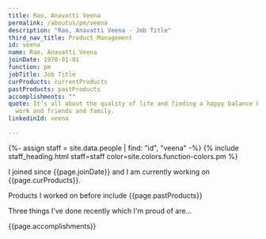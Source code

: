 ```yaml
---
title: Rao, Anavatti Veena
permalink: /aboutus/pm/veena
description: "Rao, Anavatti Veena - Job Title"
third_nav_title: Product Management
id: veena
name: Rao, Anavatti Veena
joinDate: 1970-01-01
function: pm
jobTitle: Job Title
curProducts: currentProducts
pastProducts: pastProducts
accomplishments: ""
quote: It’s all about the quality of life and finding a happy balance between
  work and friends and family.
linkedinId: veena

---
```


{%- assign staff = site.data.people | find: "id", "veena" -%}
{% include staff_heading.html staff=staff color=site.colors.function-colors.pm %}

<p>I joined since {{page.joinDate}} and I am currently working on {{page.curProducts}}.</p>

<p>Products I worked on before include {{page.pastProducts}}</p>

<p>Three things I've done recently which I'm proud of are...</p>
{{page.accomplishments}}
